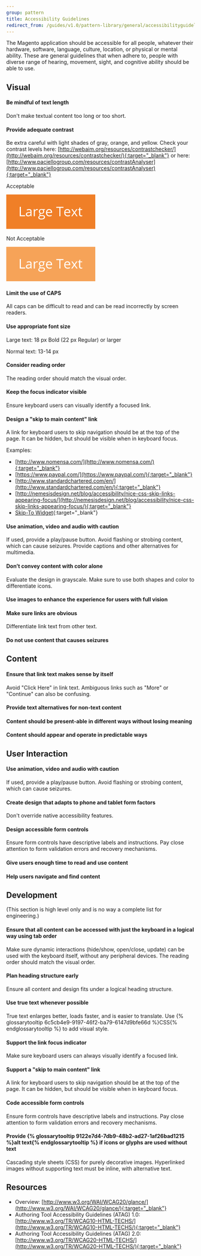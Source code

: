 ```yaml
---
group: pattern
title: Accessibility Guidelines
redirect_from: /guides/v1.0/pattern-library/general/accessibilityguideline/accessibilityGuideline.html
---
```

The Magento application should be accessible for all people, whatever their hardware, software, language, culture, location, or physical or mental ability. These are general guidelines that when adhere to, people with diverse range of hearing, movement, sight, and cognitive ability should be able to use.

## Visual

#### Be mindful of text length

Don't make textual content too long or too short.

#### Provide adequate contrast

Be extra careful with light shades of gray, orange, and yellow. Check your contrast levels here:
[http://webaim.org/resources/contrastchecker/](http://webaim.org/resources/contrastchecker/){:target="_blank"}
or here:
[http://www.paciellogroup.com/resources/contrastAnalyser](http://www.paciellogroup.com/resources/contrastAnalyser){:target="_blank"}

Acceptable

![Acceptable](img/largetext-sample1.png)

Not Acceptable

![Not Acceptable](img/largetext-sample2.png)

#### Limit the use of CAPS

All caps can be difficult to read and can be read incorrectly by screen readers.

#### Use appropriate font size

Large text: 18 px Bold (22 px Regular) or larger

Normal text: 13-14 px

#### Consider reading order

The reading order should match the visual order.

#### Keep the focus indicator visible

Ensure keyboard users can visually identify a focused link.

#### Design a "skip to main content" link

A link for keyboard users to skip navigation should be at the top of the page. It can be hidden, but should be visible when in keyboard focus.

Examples:

* [http://www.nomensa.com/](http://www.nomensa.com/){:target="_blank"}
* [https://www.paypal.com/](https://www.paypal.com/){:target="_blank"}
* [http://www.standardchartered.com/en/](http://www.standardchartered.com/en/){:target="_blank"}
* [http://nemesisdesign.net/blog/accessibility/nice-css-skip-links-appearing-focus/](http://nemesisdesign.net/blog/accessibility/nice-css-skip-links-appearing-focus/){:target="_blank"}
* [Skip-To Widget](https://github.com/paypal/skipto){:target="_blank"}

#### Use animation, video and audio with caution

If used, provide a play/pause button. Avoid flashing or strobing content, which can cause seizures. Provide captions and other alternatives for multimedia.

#### Don’t convey content with color alone

Evaluate the design in grayscale. Make sure to use both shapes and color to differentiate icons.

#### Use images to enhance the experience for users with full vision

#### Make sure links are obvious

Differentiate link text from other text.

#### Do not use content that causes seizures

## Content

#### Ensure that link text makes sense by itself

Avoid "Click Here" in link text. Ambiguous links such as "More" or "Continue" can also be confusing.

#### Provide text alternatives for non-text content

#### Content should be present-able in different ways without losing meaning

#### Content should appear and operate in predictable ways

## User Interaction

#### Use animation, video and audio with caution

If used, provide a play/pause button. Avoid flashing or strobing content, which can cause seizures.

#### Create design that adapts to phone and tablet form factors

Don't override native accessibility features.

#### Design accessible form controls

Ensure form controls have descriptive labels and instructions. Pay close attention to form validation errors and recovery mechanisms.

#### Give users enough time to read and use content

#### Help users navigate and find content

## Development

(This section is high level only and is no way a complete list for engineering.)

#### Ensure that all content can be accessed with just the keyboard in a logical way using tab order

Make sure dynamic interactions (hide/show, open/close, update) can be used with the keyboard itself, without any peripheral devices. The reading order should match the visual order.

#### Plan heading structure early

Ensure all content and design fits under a logical heading structure.

#### Use true text whenever possible

True text enlarges better, loads faster, and is easier to translate. Use {% glossarytooltip 6c5cb4e9-9197-46f2-ba79-6147d9bfe66d %}CSS{% endglossarytooltip %} to add visual style.

#### Support the link focus indicator

Make sure keyboard users can always visually identify a focused link.

#### Support a "skip to main content" link

A link for keyboard users to skip navigation should be at the top of the page. It can be hidden, but should be visible when in keyboard focus.

#### Code accessible form controls

Ensure form controls have descriptive labels and instructions. Pay close attention to form validation errors and recovery mechanisms.

#### Provide {% glossarytooltip 9122e7d4-7db9-48b2-ad27-1af26bad1215 %}alt text{% endglossarytooltip %} if icons or glyphs are used without text

Cascading style sheets (CSS) for purely decorative images. Hyperlinked images without supporting text must be inline, with alternative text.

## Resources

* Overview: [http://www.w3.org/WAI/WCAG20/glance/](http://www.w3.org/WAI/WCAG20/glance/){:target="_blank"}
* Authoring Tool Accessibility Guidelines (ATAG) 1.0: [http://www.w3.org/TR/WCAG10-HTML-TECHS/](http://www.w3.org/TR/WCAG10-HTML-TECHS/){:target="_blank"}
* Authoring Tool Accessibility Guidelines (ATAG) 2.0: [http://www.w3.org/TR/WCAG20-HTML-TECHS/](http://www.w3.org/TR/WCAG20-HTML-TECHS/){:target="_blank"}
